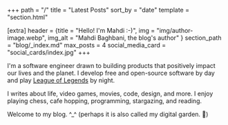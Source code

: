 +++
path = "/"
title = "Latest Posts"
sort_by = "date"
template = "section.html"

[extra]
header = {title = "Hello! I'm Mahdi :-)", img = "img/author-image.webp", img_alt = "Mahdi Baghbani, the blog's author" }
section_path = "blog/_index.md"
max_posts = 4
social_media_card = "social_cards/index.jpg"
+++

I'm a software engineer drawn to building products that positively impact our lives and the planet.
I develop free and open-source software by day and play [League of Legends](https://www.leagueoflegends.com) by night.

I writes about life, video games, movies, code, design, and more. I enjoy playing chess, cafe hopping, programming, stargazing, and reading.

Welcome to my blog. ^_^ (perhaps it is also called my digital garden. 🌱)
